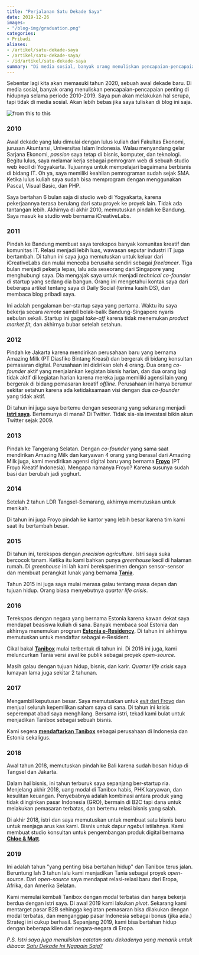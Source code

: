 ```yaml
---
title: "Perjalanan Satu Dekade Saya"
date: 2019-12-26
images:
- "/blog-img/graduation.png"
categories:
- Pribadi
aliases:
- /artikel/satu-dekade-saya
- /artikel/satu-dekade-saya/
- /id/artikel/satu-dekade-saya
summary: "Di media sosial, banyak orang menuliskan pencapaian-pencapaian penting di hidupnya selama periode 2010-2019."
---
```


Sebentar lagi kita akan memasuki tahun 2020, sebuah awal dekade baru. Di media sosial, banyak orang menuliskan pencapaian-pencapaian penting di hidupnya selama periode 2010-2019. Saya pun akan melakukan hal serupa, tapi tidak di media sosial. Akan lebih bebas jika saya tuliskan di blog ini saja.

![from this to this](/blog-img/graduation.png)

### 2010

Awal dekade yang lalu dimulai dengan lulus kuliah dari Fakultas Ekonomi, jurusan Akuntansi, Universitas Islam Indonesia. Walau menyandang gelar Sarjana Ekonomi, *passion* saya tetap di bisnis, komputer, dan teknologi. Begitu lulus, saya melamar kerja sebagai pemrogram web di sebuah studio web kecil di Yogyakarta. Tujuannya untuk mempelajari bagaimana berbisnis di bidang IT. Oh ya, saya memiliki keahlian pemrograman sudah sejak SMA. Ketika lulus kuliah saya sudah bisa memprogram dengan menggunakan Pascal, Visual Basic, dan PHP.

Saya bertahan 6 bulan saja di studio web di Yogyakarta, karena pekerjaannya terasa berulang dari satu proyek ke proyek lain. Tidak ada tantangan lebih. Akhirnya di akhir 2010, memutuskan pindah ke Bandung. Saya masuk ke studio web bernama iCreativeLabs.

### 2011

Pindah ke Bandung membuat saya terekspos banyak komunitas kreatif dan komunitas IT. Relasi menjadi lebih luas, wawasan seputar industri IT juga bertambah. Di tahun ini saya juga memutuskan untuk keluar dari iCreativeLabs dan mulai mencoba berusaha sendiri sebagai *freelancer*. Tiga bulan menjadi pekerja lepas, lalu ada seseorang dari Singapore yang menghubungi saya. Dia mengajak saya untuk menjadi *technical co-founder* di startup yang sedang dia bangun. Orang ini mengetahui kontak saya dari beberapa artikel tentang saya di Daily Social (terima kasih DS), dan membaca blog pribadi saya.

Ini adalah pengalaman ber-startup saya yang pertama. Waktu itu saya bekerja secara *remote* sambil bolak-balik Bandung-Singapore nyaris sebulan sekali. Startup ini gagal *take-off* karena tidak menemukan *product market fit*, dan akhirnya bubar setelah setahun.

### 2012

Pindah ke Jakarta karena mendirikan perusahaan baru yang bernama Amazing Milk (PT Diasfiko Bintang Kreasi) dan bergerak di bidang konsultan pemasaran digital. Perusahaan ini didirikan oleh 4 orang. Dua orang *co-founder* aktif yang menjalankan kegiatan bisnis harian, dan dua orang lagi tidak aktif di kegiatan harian karena mereka juga memiliki agensi lain yang bergerak di bidang pemasaran kreatif *offline*. Perusahaan ini hanya berumur sekitar setahun karena ada ketidaksamaan visi dengan dua *co-founder* yang tidak aktif.

Di tahun ini juga saya bertemu dengan seseorang yang sekarang menjadi [**istri saya**](https://retno.eu). Bertemunya di mana? Di Twitter. Tidak sia-sia investasi bikin akun Twitter sejak 2009.

### 2013

Pindah ke Tangerang Selatan. Dengan *co-founder* yang sama saat mendirikan Amazing Milk dan karyawan 4 orang yang berasal dari Amazing Milk juga, kami mendirikan agensi digital baru yang bernama [**Froyo**](http://froyo.co.id) (PT Froyo Kreatif Indonesia). Mengapa namanya Froyo? Karena susunya sudah basi dan berubah jadi yoghurt.

### 2014

Setelah 2 tahun LDR Tangsel-Semarang, akhirnya memutuskan untuk menikah.

Di tahun ini juga Froyo pindah ke kantor yang lebih besar karena tim kami saat itu bertambah besar.

### 2015

Di tahun ini, terekspos dengan *precision agriculture*. Istri saya suka bercocok tanam. Ketika itu kami bahkan punya *greenhouse* kecil di halaman rumah. Di *greenhouse* ini lah kami bereksperimen dengan sensor-sensor dan membuat perangkat lunak yang bernama [**Tania**](https://usetania.org).

Tahun 2015 ini juga saya mulai merasa galau tentang masa depan dan tujuan hidup. Orang biasa menyebutnya *quarter life crisis*.

### 2016

Terekspos dengan negara yang bernama Estonia karena kawan dekat saya mendapat beasiswa kuliah di sana. Banyak membaca soal Estonia dan akhirnya menemukan program [**Estonia e-Residency**](https://asepbagja.com/id/artikel/apa-itu-estonia-e-residency/). Di tahun ini akhirnya memutuskan untuk mendaftar sebagai e-Resident.

Cikal bakal [**Tanibox**](https://tanibox.com) mulai terbentuk di tahun ini. Di 2016 ini juga, kami meluncurkan Tania versi awal ke publik sebagai proyek *open-source*.

Masih galau dengan tujuan hidup, bisnis, dan karir. *Quarter life crisis* saya lumayan lama juga sekitar 2 tahunan.

### 2017

Mengambil keputusan besar. Saya memutuskan untuk [*exit* dari Froyo](https://asepbagja.com/id/artikel/terima-kasih-froyo-asep-is-out/) dan menjual seluruh kepemilikan saham saya di sana. Di tahun ini krisis seperempat abad saya menghilang. Bersama istri, tekad kami bulat untuk menjadikan Tanibox sebagai sebuah bisnis.

Kami segera [**mendaftarkan Tanibox**](https://asepbagja.com/id/artikel/pengalaman-mengagumkan-mendaftarkan-perusahaan-di-estonia/) sebagai perusahaan di Indonesia dan Estonia sekaligus.

### 2018

Awal tahun 2018, memutuskan pindah ke Bali karena sudah bosan hidup di Tangsel dan Jakarta.

Dalam hal bisnis, ini tahun terburuk saya sepanjang ber-startup ria. Menjelang akhir 2018, uang modal di Tanibox habis, PHK karyawan, dan kesulitan keuangan. Penyebabnya adalah kombinasi antara produk yang tidak diinginkan pasar Indonesia (GRO), bermain di B2C tapi dana untuk melakukan pemasaran terbatas, dan bertemu relasi bisnis yang salah.

Di akhir 2018, istri dan saya memutuskan untuk membuat satu bisnis baru untuk menjaga arus kas kami. Bisnis untuk dapur *ngebul* istilahnya. Kami membuat studio konsultan untuk pengembangan produk digital bernama [**Chloe & Matt**](https://chloematt.com).

### 2019

Ini adalah tahun "yang penting bisa bertahan hidup" dan Tanibox terus jalan. Beruntung lah 3 tahun lalu kami menjadikan Tania sebagai proyek *open-source*. Dari *open-source* saya mendapat relasi-relasi baru dari Eropa, Afrika, dan Amerika Selatan.

Kami memulai kembali Tanibox dengan modal terbatas dan hanya bekerja berdua dengan istri saya. Di awal 2019 kami lakukan *pivot*. Sekarang kami mentarget pasar B2B sehingga kegiatan pemasaran bisa dilakukan dengan modal terbatas, dan menganggap pasar Indonesia sebagai bonus (jika ada.) Strategi ini cukup berhasil. Sepanjang 2019, kami bisa bertahan hidup dengan beberapa klien dari negara-negara di Eropa.

*P.S. Istri saya juga menuliskan catatan satu dekadenya yang menarik untuk dibaca: [Satu Dekade Ini Ngapain Saja?](https://www.retno.eu/id/blog/05-2010-2019/)*
